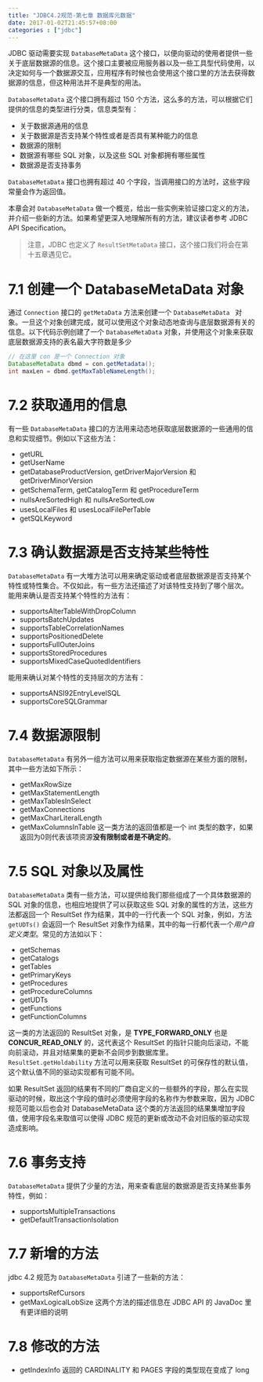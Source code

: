 ```yaml
---
title: "JDBC4.2规范-第七章 数据库元数据"
date: 2017-01-02T21:45:57+08:00
categories : ["jdbc"]
---
```



JDBC 驱动需要实现 `DatabaseMetaData` 这个接口，以便向驱动的使用者提供一些关于底层数据源的信息。这个接口主要被应用服务器以及一些工具型代码使用，以决定如何与一个数据源交互，应用程序有时候也会使用这个接口里的方法去获得数据源的信息，但这种用法并不是典型的用法。

`DatabaseMetaData` 这个接口拥有超过 150 个方法，这么多的方法，可以根据它们提供的信息的类型进行分类，信息类型有：
- 关于数据源通用的信息
- 关于数据源是否支持某个特性或者是否具有某种能力的信息
- 数据源的限制
- 数据源有哪些 SQL 对象，以及这些 SQL 对象都拥有哪些属性
- 数据源是否支持事务

`DatabaseMetaData` 接口也拥有超过 40 个字段，当调用接口的方法时，这些字段常量会作为返回值。

本章会对 `DatabaseMetaData` 做一个概览，给出一些实例来验证接口定义的方法，并介绍一些新的方法。如果希望更深入地理解所有的方法，建议读者参考 JDBC API Specification。

> 注意，JDBC 也定义了 `ResultSetMetaData` 接口，这个接口我们将会在第十五章遇见它。

# 7.1 创建一个 DatabaseMetaData 对象
通过 `Connection` 接口的 `getMetaData` 方法来创建一个 `DatabaseMetaData ` 对象。一旦这个对象创建完成，就可以使用这个对象动态地查询与底层数据源有关的信息。以下代码示例创建了一个 `DatabaseMetaData` 对象，并使用这个对象来获取底层数据源支持的表名最大字符数是多少

```java
// 在这里 con 是一个 Connection 对象
DatabaseMetaData dbmd = con.getMetadata();
int maxLen = dbmd.getMaxTableNameLength();
```

# 7.2 获取通用的信息
有一些 `DatabaseMetaData` 接口的方法用来动态地获取底层数据源的一些通用的信息和实现细节。例如以下这些方法：
- getURL
- getUserName
- getDatabaseProductVersion, getDriverMajorVersion 和
getDriverMinorVersion
- getSchemaTerm, getCatalogTerm 和 getProcedureTerm
- nullsAreSortedHigh 和 nullsAreSortedLow
- usesLocalFiles 和 usesLocalFilePerTable
- getSQLKeyword

# 7.3 确认数据源是否支持某些特性
`DatabaseMetaData` 有一大堆方法可以用来确定驱动或者底层数据源是否支持某个特性或特性集合。不仅如此，有一些方法还描述了对该特性支持到了哪个层次。
能用来确认是否支持某个特性的方法有：
- supportsAlterTableWithDropColumn
- supportsBatchUpdates
- supportsTableCorrelationNames
- supportsPositionedDelete
- supportsFullOuterJoins
- supportsStoredProcedures
- supportsMixedCaseQuotedIdentifiers

能用来确认对某个特性的支持层次的方法有：
- supportsANSI92EntryLevelSQL
- supportsCoreSQLGrammar

# 7.4 数据源限制
`DatabaseMetaData` 有另外一组方法可以用来获取指定数据源在某些方面的限制，其中一些方法如下所示：
- getMaxRowSize
- getMaxStatementLength
- getMaxTablesInSelect
- getMaxConnections
- getMaxCharLiteralLength
- getMaxColumnsInTable
这一类方法的返回值都是一个 int 类型的数字，如果返回为0则代表该项资源**没有限制或者是不确定的**。
  
# 7.5 SQL 对象以及属性
`DatabaseMetaData` 类有一些方法，可以提供给我们那些组成了一个具体数据源的 SQL 对象的信息，也相应地提供了可以获取这些 SQL 对象的属性的方法，这些方法都返回一个 ResultSet 作为结果，其中的一行代表一个 SQL 对象，例如，方法 `getUDTs()` 会返回一个 ResultSet 对象作为结果，其中的每一行都代表一个*用户自定义类型*。常见的方法如以下：
- getSchemas
- getCatalogs
- getTables
- getPrimaryKeys
- getProcedures
- getProcedureColumns
- getUDTs
- getFunctions
- getFunctionColumns

这一类的方法返回的 ResultSet 对象，是 **TYPE_FORWARD_ONLY** 也是 **CONCUR_READ_ONLY** 的，这代表这个 ResultSet 的指针只能向后滚动，不能向前滚动，并且对结果集的更新不会同步到数据库里。`ResultSet.getHoldability` 方法可以用来获取 ResultSet 的可保存性的默认值，这个默认值不同的驱动实现都有可能不同。

如果 ResultSet 返回的结果有不同的厂商自定义的一些额外的字段，那么在实现驱动的时候，取出这个字段的值时必须使用字段的名称作为参数来取，因为 JDBC 规范可能以后也会对 DatabaseMetaData 这个类的方法返回的结果集增加字段值，使用字段名来取值可以使得 JDBC 规范的更新或改动不会对旧版的驱动实现造成影响。

# 7.6 事务支持
`DatabaseMetaData` 提供了少量的方法，用来查看底层的数据源是否支持某些事务特性，例如：
- supportsMultipleTransactions
- getDefaultTransactionIsolation

# 7.7 新增的方法
jdbc 4.2 规范为 `DatabaseMetaData` 引进了一些新的方法：
- supportsRefCursors 
- getMaxLogicalLobSize
这两个方法的描述信息在 JDBC API 的 JavaDoc 里有更详细的说明

# 7.8 修改的方法
- getIndexInfo 返回的 CARDINALITY 和 PAGES 字段的类型现在变成了 long